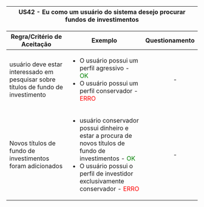 <table>
    <thead>
        <tr>
            <th colspan="2" rowspan="2"> US42 - Eu como um usuário do sistema desejo procurar fundos de investimentos</th>
        </tr>        
    </thead>
</table>

<table>
    <thead>
        <tr>
            <th>Regra/Critério de Aceitação</th>
            <th>Exemplo</th>
            <th>Questionamento</th>
        </tr>        
    </thead>
    <tbody>
        <tr>
            <td> usuário deve estar interessado em pesquisar sobre títulos de fundo de investimento</td>
            <td>
                <ul>
                    <li>O usuário possui um perfil agressivo - <span style="color:green">OK</span></li>
                    <li>O usuário possui um perfil conservador - <span style="color:red">ERRO</span></li>
                </ul>
            </td>
            <td>
                <ul>
                   <p align="center">-</p>
                </ul>
            </td>
        </tr>
        <tr>
            <td>Novos títulos de fundo de investimentos foram adicionados</td>
            <td>
                <ul>
                    <li> usuário conservador possui dinheiro e estar a procura de novos títulos de fundo de investimentos - <span style="color:green">OK</span></li>
                    <li>O usuário possui o perfil de investidor exclusivamente conservador - <span style="color:red">ERRO</span></li>
                </ul>
            </td>
            <td>
                <ul>
                    <p align="center">-</p>
                </ul>
            </td>
        </tr>
    </tbody>
</table>
